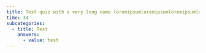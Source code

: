 ```yaml
---
title: Test quiz with a very long name loremipsumloremipsumloremipsumloremipsumlorem
time: 34
subcategories:
  - title: Test
    answers:
      - value: test
---
```

